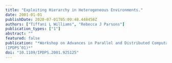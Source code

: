```yaml
---
title: "Exploiting Hierarchy in Heterogeneous Environments."
date: 2001-01-01
publishDate: 2020-07-01T05:00:48.448458Z
authors: ["Tiffani L Williams", "Rebecca J Parsons"]
publication_types: ["1"]
abstract: ""
featured: false
publication: "*Workshop on Advances in Parallel and Distributed Computational Models (APDCM’01) in conjunction with the 15th International Parallel and Distributed Processing Symposium
(IPDPS’01)*"
doi: "10.1109/IPDPS.2001.925125"
---
```


